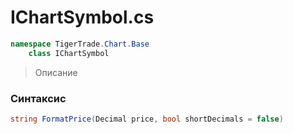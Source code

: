 
# IChartSymbol.cs
```csharp
namespace TigerTrade.Chart.Base  
    class IChartSymbol
```

> Описание

### Синтаксис
```csharp
string FormatPrice(Decimal price, bool shortDecimals = false)
```
